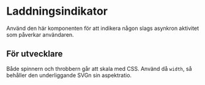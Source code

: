 # Laddningsindikator

Använd den här komponenten för att indikera någon slags asynkron aktivitet som påverkar användaren.

## För utvecklare

Både spinnern och throbbern går att skala med CSS. Använd då `width`, så behåller den underliggande SVGn sin aspektratio.